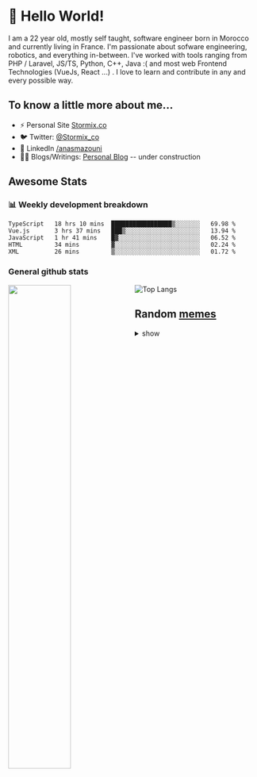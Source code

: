 # 👋 Hello World!

I am a 22 year old, mostly self taught, software engineer born in Morocco and currently living in France. I'm passionate about sofware engineering, robotics, and everything in-between. I've worked with tools ranging from PHP / Laravel, JS/TS, Python, C++, Java :( and most web Frontend Technologies (VueJs, React ...) . I love to learn and contribute in any and every possible way.

## To know a little more about me...

- ⚡ Personal Site [Stormix.co](http://stormix.co/)
- 🐦 Twitter: [@Stormix_co](https://twitter.com/stormix_co)
- 👥 LinkedIn [/anasmazouni](https://linkedin.com/in/anasmazouni)
- 👨‍💻 Blogs/Writings: [Personal Blog](https://blog.anasmazouni.dev/) -- under construction

## Awesome Stats

### :bar_chart: Weekly development breakdown

<!--START_SECTION:waka-->
```text
TypeScript   18 hrs 10 mins  █████████████████▒░░░░░░░   69.98 % 
Vue.js       3 hrs 37 mins   ███▒░░░░░░░░░░░░░░░░░░░░░   13.94 % 
JavaScript   1 hr 41 mins    █▓░░░░░░░░░░░░░░░░░░░░░░░   06.52 % 
HTML         34 mins         ▓░░░░░░░░░░░░░░░░░░░░░░░░   02.24 % 
XML          26 mins         ▒░░░░░░░░░░░░░░░░░░░░░░░░   01.72 % 
```
<!--END_SECTION:waka-->


### General github stats

[<img align="left" width="50%" src="https://github-readme-stats.vercel.app/api?username=stormix&count_private=true&show_icons=true&theme=radical" />](https://github-readme-stats.vercel.app/api?username=stormix&count_private=true&show_icons=true&theme=radical)
![Top Langs](https://github-readme-stats.vercel.app/api/top-langs/?username=stormix&hide=TeX&layout=compact&theme=radical)


## Random [memes](https://github.com/Stormix/memes/)
<details>
<summary> show
</summary>
  
  ![meme](https://memes.stormix.co/send/memes)
</details>


